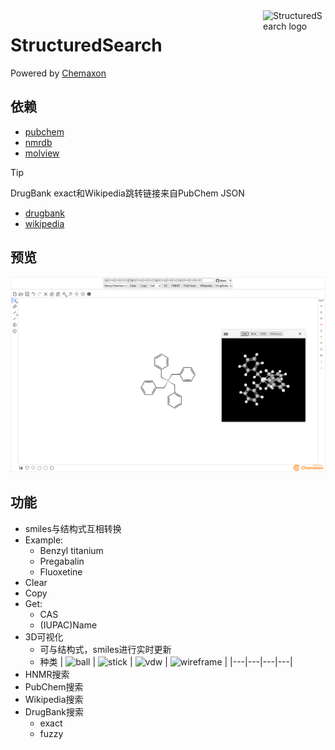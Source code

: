 <img src="imgs/structuredsearch_logo.png" alt="StructuredSearch logo" width="100" height="100" align="right" />

# StructuredSearch

Powered by [Chemaxon](https://chemaxon.com)

## 依赖

- [pubchem](https://pubchem.ncbi.nlm.nih.gov)
- [nmrdb](https://www.nmrdb.org)
- [molview](https://molview.org)

> [!tip]
> DrugBank exact和Wikipedia跳转链接来自PubChem JSON

- [drugbank](https://go.drugbank.com)
- [wikipedia](https://en.wikipedia.org)

## 预览

![StructuredSearch](imgs/structuredsearch.png)

## 功能

- smiles与结构式互相转换
- Example:
    - Benzyl titanium
    - Pregabalin
    - Fluoxetine
- Clear
- Copy
- Get:
    - CAS
    - (IUPAC)Name
- 3D可视化
    - 可与结构式，smiles进行实时更新
    - 种类
        | ![ball](imgs/ball.png) | ![stick](imgs/stick.png) | ![vdw](imgs/vdw.png) | ![wireframe](imgs/wireframe.png) |
        |---|---|---|---|
- HNMR搜索
- PubChem搜索
- Wikipedia搜索
- DrugBank搜索
    - exact
    - fuzzy